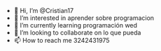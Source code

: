 - 👋 Hi, I’m @Cristian17
- 👀 I’m interested in aprender sobre programacion
- 🌱 I’m currently learning programación wed
- 💞️ I’m looking to collaborate on lo que pueda 
- 📫 How to reach me 3242431975

<!---
Cristian20y/Cristian20y is a ✨ special ✨ repository because its `README.md` (this file) appears on your GitHub profile.
You can click the Preview link to take a look at your changes.
--->
